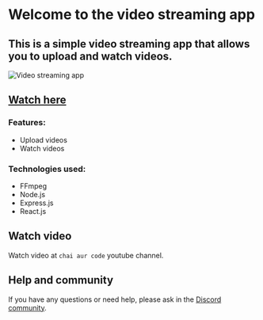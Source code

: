# Welcome to the video streaming app

## This is a simple video streaming app that allows you to upload and watch videos.

![Video streaming app](./youtube.png)

## [Watch here](https://youtu.be/Hn0uZwjghng)

### Features:
- Upload videos
- Watch videos

### Technologies used:
- FFmpeg
- Node.js
- Express.js
- React.js


## Watch video

Watch video at `chai aur code` youtube channel.


## Help and community

If you have any questions or need help, please ask in the [Discord community](https://chaicode.com).



